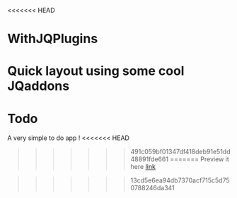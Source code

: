 <<<<<<< HEAD
# WithJQPlugins
Quick layout using some cool JQaddons
=======
# Todo
A very simple to do app ! 
<<<<<<< HEAD
>>>>>>> 491c059bf01347df418deb91e51dd48891fde661
=======
Preview it here [link]

[Link]:http://idsfn.github.io/Todo/
>>>>>>> 13cd5e6ea94db7370acf715c5d750788246da341
